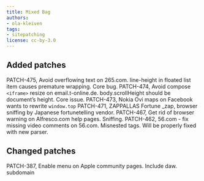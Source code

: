 ```yaml
---
title: Mixed Bag
authors:
- ola-kleiven
tags:
- sitepatching
license: cc-by-3.0
---
```


## Added patches

PATCH-475, Avoid overflowing text on 265.com. line-height in floated list item causes premature wrapping. Core bug.
PATCH-474, Avoid compose `<iframe>` resize on email.t-online.de. body.scrollHeight should be document’s height. Core issue.
PATCH-473, Nokia Ovi maps on Facebook wants to rewrite `window.top`
PATCH-471, ZAPPALLAS Fortune _zap, browser sniffing by Japanese fortunetelling vendor.
PATCH-467, Get rid of browser warning on Alfresco.com help pages. Sniffing.
PATCH-462, 56.com - fix missing video comments on 56.com. Misnested tags. Will be properly fixed with new parser.

## Changed patches

PATCH-387, Enable menu on Apple community pages. Include daw. subdomain
